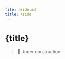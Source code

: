 ```yaml
---
file: aside.md
title: Aside
---
```


<script>
    import {Button} from '$lib'
</script>

# {title}

> 🚧 Under construction
